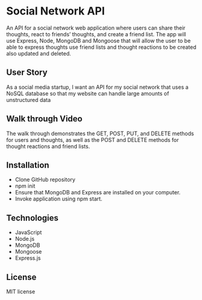 # Social Network API

An API for a social network web application where users can share their thoughts, react to friends’ thoughts, and create a friend list. The app will use Express, Node, MongoDB and Mongoose that will allow the user to be able to express thoughts use friend lists and thought reactions to be created also updated and deleted. 

## User Story
As a social media startup, I want an API for my social network that uses a NoSQL database so that my website can handle large amounts of unstructured data

## Walk through Video


The walk through demonstrates the GET, POST, PUT, and DELETE methods for users and thoughts, as well as the POST and DELETE methods for thought reactions and friend lists.

## Installation 
* Clone GitHub repository
* npm init
* Ensure that MongoDB and Express are installed on your computer. 
* Invoke application using npm start. 

## Technologies 
* JavaScript
* Node.js
* MongoDB
* Mongoose
* Express.js

## License
MIT license
